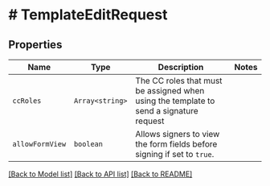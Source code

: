 # # TemplateEditRequest



## Properties

Name | Type | Description | Notes
------------ | ------------- | ------------- | -------------
| `ccRoles` | ```Array<string>``` |  The CC roles that must be assigned when using the template to send a signature request  |  |
| `allowFormView` | ```boolean``` |  Allows signers to view the form fields before signing if set to `true`.  |  |

[[Back to Model list]](../../README.md#models) [[Back to API list]](../../README.md#endpoints) [[Back to README]](../../README.md)
